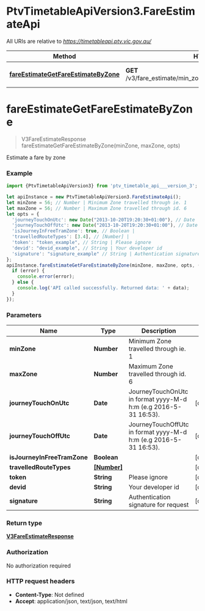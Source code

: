 # PtvTimetableApiVersion3.FareEstimateApi

All URIs are relative to *https://timetableapi.ptv.vic.gov.au/*

Method | HTTP request | Description
------------- | ------------- | -------------
[**fareEstimateGetFareEstimateByZone**](FareEstimateApi.md#fareEstimateGetFareEstimateByZone) | **GET** /v3/fare_estimate/min_zone/{minZone}/max_zone/{maxZone} | Estimate a fare by zone

<a name="fareEstimateGetFareEstimateByZone"></a>
# **fareEstimateGetFareEstimateByZone**
> V3FareEstimateResponse fareEstimateGetFareEstimateByZone(minZone, maxZone, opts)

Estimate a fare by zone

### Example
```javascript
import {PtvTimetableApiVersion3} from 'ptv_timetable_api___version_3';

let apiInstance = new PtvTimetableApiVersion3.FareEstimateApi();
let minZone = 56; // Number | Minimum Zone travelled through ie. 1
let maxZone = 56; // Number | Maximum Zone travelled through id. 6
let opts = { 
  'journeyTouchOnUtc': new Date("2013-10-20T19:20:30+01:00"), // Date | JourneyTouchOnUtc in format yyyy-M-d h:m (e.g 2016-5-31 16:53).
  'journeyTouchOffUtc': new Date("2013-10-20T19:20:30+01:00"), // Date | JourneyTouchOffUtc in format yyyy-M-d h:m (e.g 2016-5-31 16:53).
  'isJourneyInFreeTramZone': true, // Boolean | 
  'travelledRouteTypes': [3.4], // [Number] | 
  'token': "token_example", // String | Please ignore
  'devid': "devid_example", // String | Your developer id
  'signature': "signature_example" // String | Authentication signature for request
};
apiInstance.fareEstimateGetFareEstimateByZone(minZone, maxZone, opts, (error, data, response) => {
  if (error) {
    console.error(error);
  } else {
    console.log('API called successfully. Returned data: ' + data);
  }
});
```

### Parameters

Name | Type | Description  | Notes
------------- | ------------- | ------------- | -------------
 **minZone** | **Number**| Minimum Zone travelled through ie. 1 | 
 **maxZone** | **Number**| Maximum Zone travelled through id. 6 | 
 **journeyTouchOnUtc** | **Date**| JourneyTouchOnUtc in format yyyy-M-d h:m (e.g 2016-5-31 16:53). | [optional] 
 **journeyTouchOffUtc** | **Date**| JourneyTouchOffUtc in format yyyy-M-d h:m (e.g 2016-5-31 16:53). | [optional] 
 **isJourneyInFreeTramZone** | **Boolean**|  | [optional] 
 **travelledRouteTypes** | [**[Number]**](Number.md)|  | [optional] 
 **token** | **String**| Please ignore | [optional] 
 **devid** | **String**| Your developer id | [optional] 
 **signature** | **String**| Authentication signature for request | [optional] 

### Return type

[**V3FareEstimateResponse**](V3FareEstimateResponse.md)

### Authorization

No authorization required

### HTTP request headers

 - **Content-Type**: Not defined
 - **Accept**: application/json, text/json, text/html

